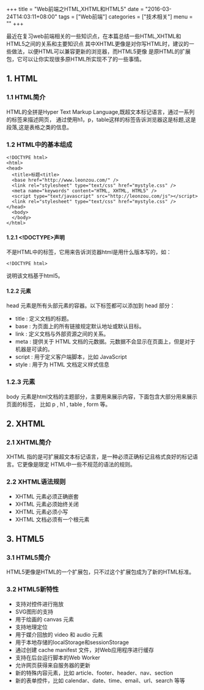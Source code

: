 +++
title = "Web前端之HTML,XHTML和HTML5"
date = "2016-03-24T14:03:11+08:00"
tags = ["Web前端"]
categories = ["技术相关"]
menu = ""
+++

最近在复习web前端相关的一些知识点，在本篇总结一些HTML,XHTML和HTML5之间的关系和主要知识点
其中XHTML更像是对你写HTML时，建议的一些做法，以便HTML可以兼容更新的浏览器，而HTML5更像
是原HTML的扩展包，它可以让你实现很多原HTML所实现不了的一些事情。

<!--more-->

## 1. HTML

### 1.1 HTML简介

HTML的全拼是Hyper Text Markup Language,既超文本标记语言，通过一系列的标签来描述网页，
通过使用h1，p，table这样的标签告诉浏览器这是标题,这是段落,这是表格之类的信息。

### 1.2 HTML中的基本组成

    <!DOCTYPE html>
    <html>
    <head>
      <title>标题<title>
      <base href="http://www.leonzou.com/" />
      <link rel="stylesheet" type="text/css" href="mystyle.css" />
      <meta name="keywords" content="HTML, XHTML, HTML5" />
      <script type="text/javascript" src="http://leonzou.com/js"></script>
      <link rel="stylesheet" type="text/css" href="mystyle.css" />
    </head>
      <body>
      </body>
    </html>

#### 1.2.1 <!DOCTYPE>声明

<!DOCTYPE>不是HTML中的标签，它用来告诉浏览器html是用什么版本写的，如：

    <!DOCTYPE html>

说明该文档基于html5。

#### 1.2.2 <head>元素

 head 元素是所有头部元素的容器。以下标签都可以添加到 head 部分：

 * title : 定义文档的标题。
 * base : 为页面上的所有链接规定默认地址或默认目标。
 * link : 定义文档与外部资源之间的关系。
 * meta : 提供关于 HTML 文档的元数据。元数据不会显示在页面上，但是对于机器是可读的。
 * script : 用于定义客户端脚本，比如 JavaScript
 * style : 用于为 HTML 文档定义样式信息

### 1.2.3 <body>元素

 body 元素是html文档的主题部分，主要用来展示内容，下面包含大部分用来展示页面的标签，
比如 p , h1 , table , form 等。

## 2. XHTML

### 2.1 XHTML简介

XHTML 指的是可扩展超文本标记语言，是一种必须正确标记且格式良好的标记语言。它更像是限定
HTML中一些不规范的语法的规则。

### 2.2 XHTML语法规则

 * XHTML 元素必须正确嵌套
 * XHTML 元素必须始终关闭
 * XHTML 元素必须小写
 * XHTML 文档必须有一个根元素

## 3. HTML5

### 3.1 HTML5简介

  HTML5更像是HTML的一个扩展包，只不过这个扩展包成为了新的HTML标准。

### 3.2 HTML5新特性

 * 支持对控件进行拖放
 * SVG图形的支持
 * 用于绘画的 canvas 元素
 * 支持地理定位
 * 用于媒介回放的 video 和 audio 元素
 * 用于本地存储的localStorage和sessionStorage
 * 通过创建 cache manifest 文件，对Web应用程序进行缓存
 * 支持在后台运行脚本的Web Worker
 * 允许网页获得来自服务器的更新
 * 新的特殊内容元素，比如 article、footer、header、nav、section
 * 新的表单控件，比如 calendar、date、time、email、url、search
 等等
